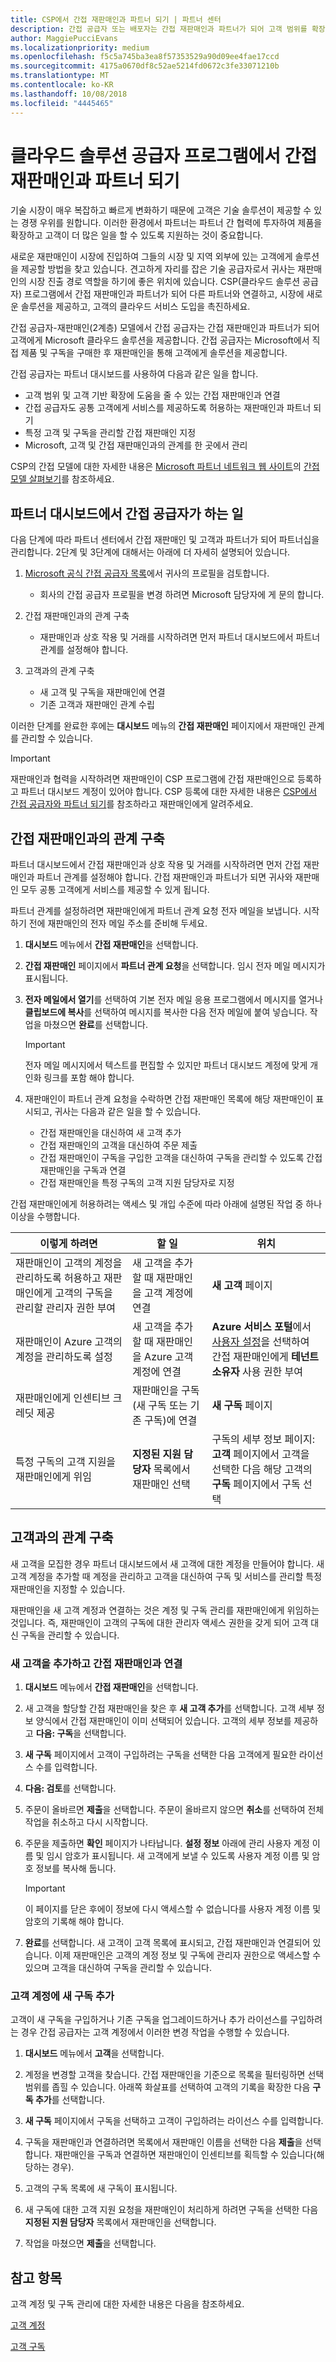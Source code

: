 ```yaml
---
title: CSP에서 간접 재판매인과 파트너 되기 | 파트너 센터
description: 간접 공급자 또는 배포자는 간접 재판매인과 파트너가 되어 고객 범위를 확장할 수 있습니다.
author: MaggiePucciEvans
ms.localizationpriority: medium
ms.openlocfilehash: f5c5a745ba3ea8f57353529a90d09ee4fae17ccd
ms.sourcegitcommit: 4175a0670df8c52ae5214fd0672c3fe33071210b
ms.translationtype: MT
ms.contentlocale: ko-KR
ms.lasthandoff: 10/08/2018
ms.locfileid: "4445465"
---
```

# <a name="partner-with-indirect-resellers-in-the-cloud-solution-provider-program"></a>클라우드 솔루션 공급자 프로그램에서 간접 재판매인과 파트너 되기

기술 시장이 매우 복잡하고 빠르게 변화하기 때문에 고객은 기술 솔루션이 제공할 수 있는 경쟁 우위를 원합니다. 이러한 환경에서 파트너는 파트너 간 협력에 투자하여 제품을 확장하고 고객이 더 많은 일을 할 수 있도록 지원하는 것이 중요합니다.

새로운 재판매인이 시장에 진입하여 그들의 시장 및 지역 외부에 있는 고객에게 솔루션을 제공할 방법을 찾고 있습니다. 견고하게 자리를 잡은 기술 공급자로서 귀사는 재판매인의 시장 진출 경로 역할을 하기에 좋은 위치에 있습니다. CSP(클라우드 솔루션 공급자) 프로그램에서 간접 재판매인과 파트너가 되어 다른 파트너와 연결하고, 시장에 새로운 솔루션을 제공하고, 고객의 클라우드 서비스 도입을 촉진하세요.

간접 공급자-재판매인(2계층) 모델에서 간접 공급자는 간접 재판매인과 파트너가 되어 고객에게 Microsoft 클라우드 솔루션을 제공합니다. 간접 공급자는 Microsoft에서 직접 제품 및 구독을 구매한 후 재판매인을 통해 고객에게 솔루션을 제공합니다. 

간접 공급자는 파트너 대시보드를 사용하여 다음과 같은 일을 합니다.

-   고객 범위 및 고객 기반 확장에 도움을 줄 수 있는 간접 재판매인과 연결
-   간접 공급자도 공통 고객에게 서비스를 제공하도록 허용하는 재판매인과 파트너 되기
-   특정 고객 및 구독을 관리할 간접 재판매인 지정 
-   Microsoft, 고객 및 간접 재판매인과의 관계를 한 곳에서 관리

CSP의 간접 모델에 대한 자세한 내용은 [Microsoft 파트너 네트워크 웹 사이트]( https://partner.microsoft.com)의 [간접 모델 살펴보기](https://partner.microsoft.com/cloud-solution-provider/indirect)를 참조하세요. 

## <a name="indirect-provider-tasks-in-the-partner-dashboard"></a>파트너 대시보드에서 간접 공급자가 하는 일

다음 단계에 따라 파트너 센터에서 간접 재판매인 및 고객과 파트너가 되어 파트너십을 관리합니다. 2단계 및 3단계에 대해서는 아래에 더 자세히 설명되어 있습니다.

1.  [Microsoft 공식 간접 공급자 목록](https://partnercenter.microsoft.com/partner/find-a-provider)에서 귀사의 프로필을 검토합니다. 

    -   회사의 간접 공급자 프로필을 변경 하려면 Microsoft 담당자에 게 문의 합니다.<br>

2.  간접 재판매인과의 관계 구축

    - 재판매인과 상호 작용 및 거래를 시작하려면 먼저 파트너 대시보드에서 파트너 관계를 설정해야 합니다. <br>

3.  고객과의 관계 구축

    - 새 고객 및 구독을 재판매인에 연결
    - 기존 고객과 재판매인 관계 수립 <br>

이러한 단계를 완료한 후에는 **대시보드** 메뉴의 **간접 재판매인** 페이지에서 재판매인 관계를 관리할 수 있습니다.

> [!IMPORTANT]   
> 재판매인과 협력을 시작하려면 재판매인이 CSP 프로그램에 간접 재판매인으로 등록하고 파트너 대시보드 계정이 있어야 합니다. CSP 등록에 대한 자세한 내용은 [CSP에서 간접 공급자와 파트너 되기](https://msdn.microsoft.com/partner-center/indirect-reseller-tasks-in-partner-center.md)를 참조하라고 재판매인에게 알려주세요. 

## <a name="connect-with-indirect-resellers"></a>간접 재판매인과의 관계 구축

파트너 대시보드에서 간접 재판매인과 상호 작용 및 거래를 시작하려면 먼저 간접 재판매인과 파트너 관계를 설정해야 합니다. 간접 재판매인과 파트너가 되면 귀사와 재판매인 모두 공통 고객에게 서비스를 제공할 수 있게 됩니다.

파트너 관계를 설정하려면 재판매인에게 파트너 관계 요청 전자 메일을 보냅니다. 시작하기 전에 재판매인의 전자 메일 주소를 준비해 두세요. 

1. **대시보드** 메뉴에서 **간접 재판매인**을 선택합니다. 

2. **간접 재판매인** 페이지에서 **파트너 관계 요청**을 선택합니다. 임시 전자 메일 메시지가 표시됩니다.

3. **전자 메일에서 열기**를 선택하여 기본 전자 메일 응용 프로그램에서 메시지를 열거나 **클립보드에 복사**를 선택하여 메시지를 복사한 다음 전자 메일에 붙여 넣습니다. 작업을 마쳤으면 **완료**를 선택합니다.
    > [!IMPORTANT]  
    >  전자 메일 메시지에서 텍스트를 편집할 수 있지만 파트너 대시보드 계정에 맞게 개인화 링크를 포함 해야 합니다.

4. 재판매인이 파트너 관계 요청을 수락하면 간접 재판매인 목록에 해당 재판매인이 표시되고, 귀사는 다음과 같은 일을 할 수 있습니다. 

    -   간접 재판매인을 대신하여 새 고객 추가
    -   간접 재판매인의 고객을 대신하여 주문 제출 
    -   간접 재판매인이 구독을 구입한 고객을 대신하여 구독을 관리할 수 있도록 간접 재판매인을 구독과 연결
    -   간접 재판매인을 특정 구독의 고객 지원 담당자로 지정

간접 재판매인에게 허용하려는 액세스 및 개입 수준에 따라 아래에 설명된 작업 중 하나 이상을 수행합니다.

| **이렇게 하려면** | **할 일** | **위치** |
|   ------------------   |   -------   |   -----   |
| 재판매인이 고객의 계정을 관리하도록 허용하고 재판매인에게 고객의 구독을 관리할 관리자 권한 부여 | 새 고객을 추가할 때 재판매인을 고객 계정에 연결 | **새 고객** 페이지 |
|재판매인이 Azure 고객의 계정을 관리하도록 설정|새 고객을 추가할 때 재판매인을 Azure 고객 계정에 연결|**Azure 서비스 포털**에서 [사용자 설정](https://aad.portal.azure.com/#blade/Microsoft_AAD_IAM/UsersManagementMenuBlade/UserSettings)을 선택하여 간접 재판매인에게 **테넌트 소유자** 사용 권한 부여|
| 재판매인에게 인센티브 크레딧 제공 | 재판매인을 구독(새 구독 또는 기존 구독)에 연결 | **새 구독** 페이지 |
| 특정 구독의 고객 지원을 재판매인에게 위임 | **지정된 지원 담당자** 목록에서 재판매인 선택 | 구독의 세부 정보 페이지: **고객** 페이지에서 고객을 선택한 다음 해당 고객의 **구독** 페이지에서 구독 선택 |


## <a name="connect-with-customers"></a>고객과의 관계 구축

새 고객을 모집한 경우 파트너 대시보드에서 새 고객에 대한 계정을 만들어야 합니다. 새 고객 계정을 추가할 때 계정을 관리하고 고객을 대신하여 구독 및 서비스를 관리할 특정 재판매인을 지정할 수 있습니다. 

재판매인을 새 고객 계정과 연결하는 것은 계정 및 구독 관리를 재판매인에게 위임하는 것입니다. 즉, 재판매인이 고객의 구독에 대한 관리자 액세스 권한을 갖게 되어 고객 대신 구독을 관리할 수 있습니다.

### <a name="add-new-customers-and-associate-them-with-indirect-resellers"></a>새 고객을 추가하고 간접 재판매인과 연결

1.  **대시보드** 메뉴에서 **간접 재판매인**을 선택합니다. 

2.  새 고객을 할당할 간접 재판매인을 찾은 후 **새 고객 추가**를 선택합니다. 고객 세부 정보 양식에서 간접 재판매인이 이미 선택되어 있습니다. 고객의 세부 정보를 제공하고 **다음: 구독**을 선택합니다. 
3.  **새 구독** 페이지에서 고객이 구입하려는 구독을 선택한 다음 고객에게 필요한 라이선스 수를 입력합니다. 

4.  **다음: 검토**를 선택합니다.

5.  주문이 올바르면 **제출**을 선택합니다. 주문이 올바르지 않으면 **취소**를 선택하여 전체 작업을 취소하고 다시 시작합니다.

6.  주문을 제출하면 **확인** 페이지가 나타납니다. **설정 정보** 아래에 관리 사용자 계정 이름 및 임시 암호가 표시됩니다. 새 고객에게 보낼 수 있도록 사용자 계정 이름 및 암호 정보를 복사해 둡니다. 
    > [!IMPORTANT]  
    > 이 페이지를 닫은 후에이 정보에 다시 액세스할 수 없습니다를 사용자 계정 이름 및 암호의 기록해 해야 합니다.

7.  **완료**를 선택합니다. 새 고객이 고객 목록에 표시되고, 간접 재판매인과 연결되어 있습니다. 이제 재판매인은 고객의 계정 정보 및 구독에 관리자 권한으로 액세스할 수 있으며 고객을 대신하여 구독을 관리할 수 있습니다.

### <a name="add-new-subscriptions-to-customer-accounts"></a>고객 계정에 새 구독 추가

고객이 새 구독을 구입하거나 기존 구독을 업그레이드하거나 추가 라이선스를 구입하려는 경우 간접 공급자는 고객 계정에서 이러한 변경 작업을 수행할 수 있습니다. 

1.  **대시보드** 메뉴에서 **고객**을 선택합니다. 

2.  계정을 변경할 고객을 찾습니다. 간접 재판매인을 기준으로 목록을 필터링하면 선택 범위를 좁힐 수 있습니다. 아래쪽 화살표를 선택하여 고객의 기록을 확장한 다음 **구독 추가**를 선택합니다.

3.  **새 구독** 페이지에서 구독을 선택하고 고객이 구입하려는 라이선스 수를 입력합니다. 

4.  구독을 재판매인과 연결하려면 목록에서 재판매인 이름을 선택한 다음 **제출**을 선택합니다. 재판매인을 구독과 연결하면 재판매인이 인센티브를 획득할 수 있습니다(해당하는 경우).

5.  고객의 구독 목록에 새 구독이 표시됩니다. 

6.  새 구독에 대한 고객 지원 요청을 재판매인이 처리하게 하려면 구독을 선택한 다음 **지정된 지원 담당자** 목록에서 재판매인을 선택합니다.

7.  작업을 마쳤으면 **제출**을 선택합니다. 

## <a name="see-also"></a>참고 항목

고객 계정 및 구독 관리에 대한 자세한 내용은 다음을 참조하세요.

[고객 계정](customer-accounts.md)

[고객 구독](customer-subscriptions.md)







